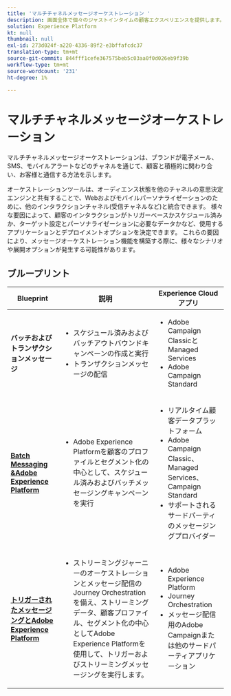 ```yaml
---
title: 'マルチチャネルメッセージオーケストレーション '
description: 画面全体で個々のジャストインタイムの顧客エクスペリエンスを提供します。
solution: Experience Platform
kt: null
thumbnail: null
exl-id: 273d024f-a220-4336-89f2-e3bffafcdc37
translation-type: tm+mt
source-git-commit: 844fff1cefe367575beb5c03aa0f0d026eb9f39b
workflow-type: tm+mt
source-wordcount: '231'
ht-degree: 1%

---
```


# マルチチャネルメッセージオーケストレーション

マルチチャネルメッセージオーケストレーションは、ブランドが電子メール、SMS、モバイルアラートなどのチャネルを通じて、顧客と積極的に関わり合い、お客様と通信する方法を示します。

オーケストレーションツールは、オーディエンス状態を他のチャネルの意思決定エンジンと共有することで、Webおよびモバイルパーソナライゼーションのために、他のインタラクションチャネル(受信チャネルなど)と統合できます。 様々な要因によって、顧客のインタラクションがトリガーベースかスケジュール済みか、ターゲット設定とパーソナライゼーションに必要なデータかなど、使用するアプリケーションとデプロイメントオプションを決定できます。 これらの要因により、メッセージオーケストレーション機能を構築する際に、様々なシナリオや展開オプションが発生する可能性があります。

## ブループリント


| Blueprint | 説明 | Experience Cloudアプリ |
|---|---|---|
| **バッチおよびトランザクションメッセージ** | <ul><li>スケジュール済みおよびバッチアウトバウンドキャンペーンの作成と実行</li><li>トランザクションメッセージの配信</li></ul> | <ul><li>Adobe Campaign ClassicとManaged Services</li><li>Adobe Campaign Standard</li></ul> |
| **[Batch Messaging &amp;Adobe Experience Platform](batch-messaging.md)** | <ul><li>Adobe Experience Platformを顧客のプロファイルとセグメント化の中心として、スケジュール済みおよびバッチメッセージングキャンペーンを実行</li></ul> | <ul><li>リアルタイム顧客データプラットフォーム</li><li>Adobe Campaign Classic、Managed Services、Campaign Standard</li><li>サポートされるサードパーティのメッセージングプロバイダー</li></ul> |
| **[トリガーされたメッセージングとAdobe Experience Platform](triggered-messaging.md)** | <ul><li>ストリーミングジャーニーのオーケストレーションとメッセージ配信のJourney Orchestrationを備え、ストリーミングデータ、顧客プロファイル、セグメント化の中心としてAdobe Experience Platformを使用して、トリガーおよびストリーミングメッセージングを実行します。</li></ul> | <ul><li>Adobe Experience Platform</li><li>Journey Orchestration</li><li>メッセージ配信用のAdobe Campaignまたは他のサードパーティアプリケーション</li></ul> |
